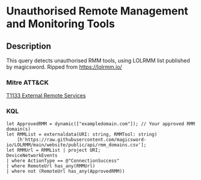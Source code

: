 # Unauthorised Remote Management and Monitoring Tools

## Description
This query detects unauthorised RMM tools, using LOLRMM list published by magicsword. Ripped from https://lolrmm.io/

### Mitre ATT&CK

[T1133 External Remote Services](https://attack.mitre.org/techniques/T1133/)

### KQL

```KQL
let ApprovedRMM = dynamic(["exampledomain.com"]); // Your approved RMM domain(s)
let RMMList = externaldata(URI: string, RMMTool: string)
    [h'https://raw.githubusercontent.com/magicsword-io/LOLRMM/main/website/public/api/rmm_domains.csv'];
let RMMUrl = RMMList | project URI;
DeviceNetworkEvents
| where ActionType == @"ConnectionSuccess"
| where RemoteUrl has_any(RMMUrl)
| where not (RemoteUrl has_any(ApprovedRMM))